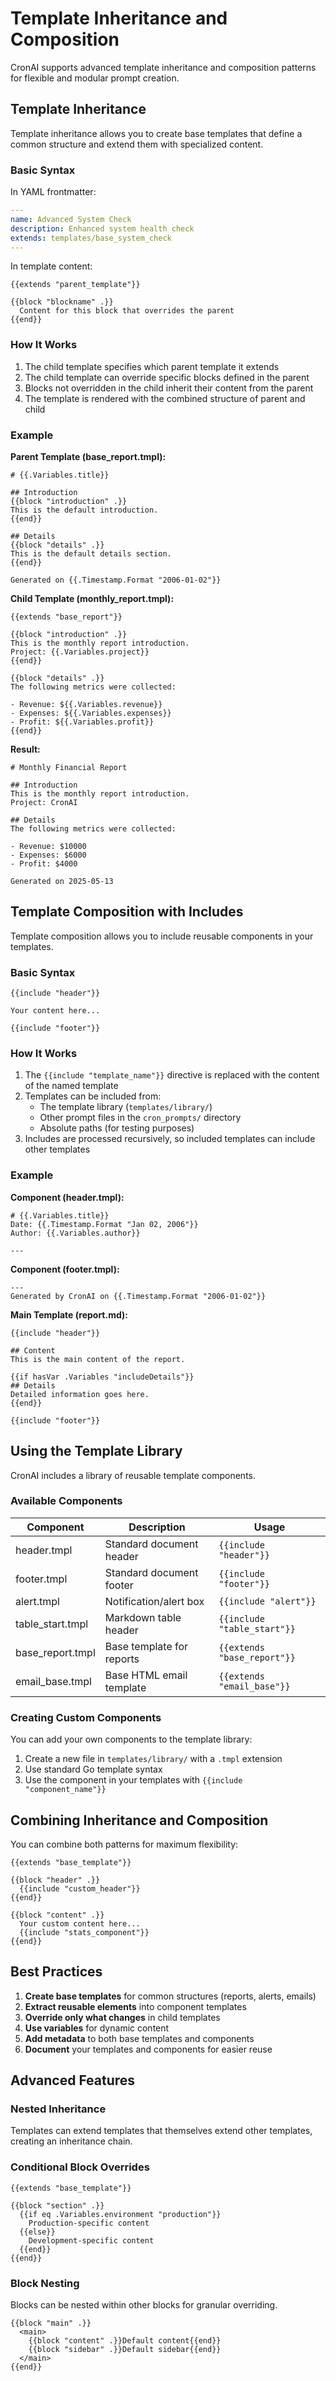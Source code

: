 # Template Inheritance and Composition

CronAI supports advanced template inheritance and composition patterns for flexible and modular prompt creation.

## Template Inheritance

Template inheritance allows you to create base templates that define a common structure and extend them with specialized content.

### Basic Syntax

In YAML frontmatter:
```yaml
---
name: Advanced System Check
description: Enhanced system health check
extends: templates/base_system_check
---
```

In template content:
```
{{extends "parent_template"}}

{{block "blockname" .}}
  Content for this block that overrides the parent
{{end}}
```

### How It Works

1. The child template specifies which parent template it extends
2. The child template can override specific blocks defined in the parent
3. Blocks not overridden in the child inherit their content from the parent
4. The template is rendered with the combined structure of parent and child

### Example

**Parent Template (base_report.tmpl):**
```
# {{.Variables.title}}

## Introduction
{{block "introduction" .}}
This is the default introduction.
{{end}}

## Details
{{block "details" .}}
This is the default details section.
{{end}}

Generated on {{.Timestamp.Format "2006-01-02"}}
```

**Child Template (monthly_report.tmpl):**
```
{{extends "base_report"}}

{{block "introduction" .}}
This is the monthly report introduction.
Project: {{.Variables.project}}
{{end}}

{{block "details" .}}
The following metrics were collected:

- Revenue: ${{.Variables.revenue}}
- Expenses: ${{.Variables.expenses}}
- Profit: ${{.Variables.profit}}
{{end}}
```

**Result:**
```
# Monthly Financial Report

## Introduction
This is the monthly report introduction.
Project: CronAI

## Details
The following metrics were collected:

- Revenue: $10000
- Expenses: $6000
- Profit: $4000

Generated on 2025-05-13
```

## Template Composition with Includes

Template composition allows you to include reusable components in your templates.

### Basic Syntax

```
{{include "header"}}

Your content here...

{{include "footer"}}
```

### How It Works

1. The `{{include "template_name"}}` directive is replaced with the content of the named template
2. Templates can be included from:
   - The template library (`templates/library/`)
   - Other prompt files in the `cron_prompts/` directory
   - Absolute paths (for testing purposes)
3. Includes are processed recursively, so included templates can include other templates

### Example

**Component (header.tmpl):**
```
# {{.Variables.title}}
Date: {{.Timestamp.Format "Jan 02, 2006"}}
Author: {{.Variables.author}}

---
```

**Component (footer.tmpl):**
```
---
Generated by CronAI on {{.Timestamp.Format "2006-01-02"}}
```

**Main Template (report.md):**
```
{{include "header"}}

## Content
This is the main content of the report.

{{if hasVar .Variables "includeDetails"}}
## Details
Detailed information goes here.
{{end}}

{{include "footer"}}
```

## Using the Template Library

CronAI includes a library of reusable template components.

### Available Components

| Component | Description | Usage |
|-----------|-------------|-------|
| header.tmpl | Standard document header | `{{include "header"}}` |
| footer.tmpl | Standard document footer | `{{include "footer"}}` |
| alert.tmpl | Notification/alert box | `{{include "alert"}}` |
| table_start.tmpl | Markdown table header | `{{include "table_start"}}` |
| base_report.tmpl | Base template for reports | `{{extends "base_report"}}` |
| email_base.tmpl | Base HTML email template | `{{extends "email_base"}}` |

### Creating Custom Components

You can add your own components to the template library:

1. Create a new file in `templates/library/` with a `.tmpl` extension
2. Use standard Go template syntax
3. Use the component in your templates with `{{include "component_name"}}`

## Combining Inheritance and Composition

You can combine both patterns for maximum flexibility:

```
{{extends "base_template"}}

{{block "header" .}}
  {{include "custom_header"}}
{{end}}

{{block "content" .}}
  Your custom content here...
  {{include "stats_component"}}
{{end}}
```

## Best Practices

1. **Create base templates** for common structures (reports, alerts, emails)
2. **Extract reusable elements** into component templates
3. **Override only what changes** in child templates
4. **Use variables** for dynamic content
5. **Add metadata** to both base templates and components
6. **Document** your templates and components for easier reuse

## Advanced Features

### Nested Inheritance

Templates can extend templates that themselves extend other templates, creating an inheritance chain.

### Conditional Block Overrides

```
{{extends "base_template"}}

{{block "section" .}}
  {{if eq .Variables.environment "production"}}
    Production-specific content
  {{else}}
    Development-specific content
  {{end}}
{{end}}
```

### Block Nesting

Blocks can be nested within other blocks for granular overriding.

```
{{block "main" .}}
  <main>
    {{block "content" .}}Default content{{end}}
    {{block "sidebar" .}}Default sidebar{{end}}
  </main>
{{end}}
```